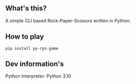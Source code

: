 ## What's this?
A simple CLI based Rock-Paper-Scissors written in Python.

## How to play
```pip install py-rps-game```

## Dev information's
Python Interpreter: Python 3.10
